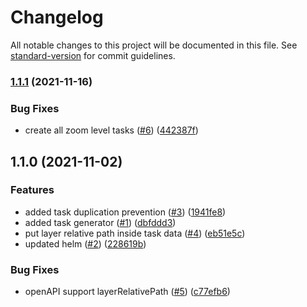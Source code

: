 # Changelog

All notable changes to this project will be documented in this file. See [standard-version](https://github.com/conventional-changelog/standard-version) for commit guidelines.

### [1.1.1](https://github.com/MapColonies/netSyncTasker/compare/v1.1.0...v1.1.1) (2021-11-16)


### Bug Fixes

* create all zoom level tasks ([#6](https://github.com/MapColonies/netSyncTasker/issues/6)) ([442387f](https://github.com/MapColonies/netSyncTasker/commit/442387f6f43b574760795fb5bf5ffd24f714ef3c))

## 1.1.0 (2021-11-02)


### Features

* added task duplication prevention ([#3](https://github.com/MapColonies/netSyncTasker/issues/3)) ([1941fe8](https://github.com/MapColonies/netSyncTasker/commit/1941fe895def19f4a8a4dcf2b077f08413a9039a))
* added task generator ([#1](https://github.com/MapColonies/netSyncTasker/issues/1)) ([dbfddd3](https://github.com/MapColonies/netSyncTasker/commit/dbfddd34e9333c997ecfb8a2898cdc198677e82a))
* put layer relative path inside task data ([#4](https://github.com/MapColonies/netSyncTasker/issues/4)) ([eb51e5c](https://github.com/MapColonies/netSyncTasker/commit/eb51e5c28fcfdeb443f60aefdc6be131191036ce))
* updated helm ([#2](https://github.com/MapColonies/netSyncTasker/issues/2)) ([228619b](https://github.com/MapColonies/netSyncTasker/commit/228619b61952aa6d304664b5265a50dedbf2a945))


### Bug Fixes

* openAPI support layerRelativePath ([#5](https://github.com/MapColonies/netSyncTasker/issues/5)) ([c77efb6](https://github.com/MapColonies/netSyncTasker/commit/c77efb629eaca998a0860fcc959fcab7ebf4d8b5))
